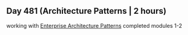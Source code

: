 ## Day 481 (Architecture Patterns | 2 hours)

working with [Enterprise Architecture Patterns](https://frontendmasters.com/courses/enterprise-patterns/)
completed modules 1-2

